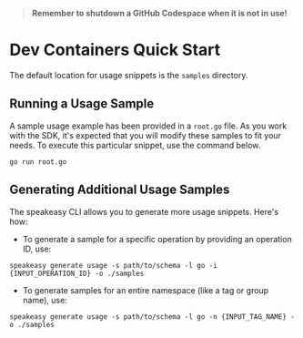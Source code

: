 
> **Remember to shutdown a GitHub Codespace when it is not in use!**

# Dev Containers Quick Start

The default location for usage snippets is the `samples` directory.

## Running a Usage Sample

A sample usage example has been provided in a `root.go` file. As you work with the SDK, it's expected that you will modify these samples to fit your needs. To execute this particular snippet, use the command below.

```
go run root.go
```

## Generating Additional Usage Samples

The speakeasy CLI allows you to generate more usage snippets. Here's how:

- To generate a sample for a specific operation by providing an operation ID, use:

```
speakeasy generate usage -s path/to/schema -l go -i {INPUT_OPERATION_ID} -o ./samples
```

- To generate samples for an entire namespace (like a tag or group name), use:

```
speakeasy generate usage -s path/to/schema -l go -n {INPUT_TAG_NAME} -o ./samples
```
